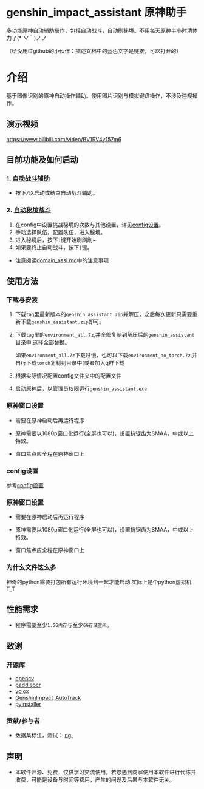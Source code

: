 # genshin_impact_assistant 原神助手  

多功能原神自动辅助操作，包括自动战斗，自动刷秘境。不用每天原神半小时清体力了(*´▽｀)ノノ

（给没用过github的小伙伴：描述文档中的蓝色文字是链接，可以打开的）

# 介绍

基于图像识别的原神自动操作辅助。使用图片识别与模拟键盘操作，不涉及违规操作。

## 演示视频

https://www.bilibili.com/video/BV1RV4y157m6

## 目前功能及如何启动

### 1. [自动战斗辅助](./doc/combat_assi.md)

- 按下`/`以启动或结束自动战斗辅助。

### 2. [自动秘境战斗](./doc/domain_assi.md)

1. 在config中设置挑战秘境的次数与其他设置，详见[config设置](./doc/config.md)。
2. 手动选择队伍，配置队伍，进入秘境。
3. 进入秘境后，按下`]`键开始刷刷刷~
4. 如果要终止自动战斗，按下`]`键。
- 注意阅读[domain_assi.md](./doc/domain_assi.md)中的注意事项

## 使用方法

### 下载与安装

1. 下载`tag`里最新版本的`genshin_assistant.zip`并解压，之后每次更新只需要重新下载`genshin_assistant.zip`即可。

2. 下载`tag`里的`environment_all.7z`,并全部复制到解压后的`genshin_assistant`目录中,选择全部替换。

    如果`environment_all.7z`下载过慢，也可以下载`environment_no_torch.7z`,并自行下载`torch`复制到目录中(或者加入q群下载
    
3. 根据实际情况配置config文件夹中的配置文件

4. 启动原神后，以管理员权限运行`genshin_assistant.exe`

### 原神窗口设置

- 需要在原神启动后再运行程序

- 原神需要以1080p窗口化运行(全屏也可以)，设置抗锯齿为SMAA，中或以上特效。

- 窗口焦点应全程在原神窗口上

### config设置

参考[config设置](./doc/config.md)

### 原神窗口设置
- 需要在原神启动后再运行程序

- 原神需要以1080p窗口化运行(全屏也可以)，设置抗锯齿为SMAA，中或以上特效。

- 窗口焦点应全程在原神窗口上

### 为什么文件这么多

神奇的python需要打包所有运行环境到一起才能启动 实际上是个python虚拟机 T_T

## 性能需求

- 程序需要至少`1.5G内存`与至少`6G存储空间`。

## 致谢

### 开源库

- [opencv](https://github.com/opencv/opencv)
- [paddleocr](https://github.com/PaddlePaddle/PaddleOCR)
- [yolox](https://github.com/Megvii-BaseDetection/YOLOX)
- [GenshinImpact_AutoTrack](https://github.com/GengGode/GenshinImpact_AutoTrack_DLL)
- [pyinstaller](https://github.com/pyinstaller/pyinstaller)

### 贡献/参与者

- 数据集标注，测试： [nɡ.](https://space.bilibili.com/396023811)

## 声明

- 本软件开源、免费，仅供学习交流使用。若您遇到商家使用本软件进行代练并收费，可能是设备与时间等费用，产生的问题及后果与本软件无关。
